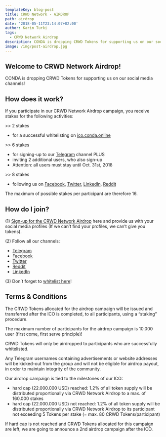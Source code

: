 ```yaml
---
templateKey: blog-post
title: CRWD Network - AIRDROP
path: airdrop
date: '2018-05-11T23:14:07+02:00'
author: Karin Turki
tags:
  - CRWD Network Airdrop
description: CONDA is dropping CRWD Tokens for supporting us on our social media channels!
image: /img/post-airdrop.jpg
---
```

## Welcome to CRWD Network Airdrop!

CONDA is dropping CRWD Tokens for supporting us on our social media channels!

## How does it work?

If you participate in our CRWD Network Airdrop campaign, you receive stakes for the following activities:

\>> 2 stakes

* for a successful whitelisting on [ico.conda.online
  ](https://ico.conda.online/i/order)

\>> 6 stakes

* for signing-up to our [Telegram](https://t.me/conda_ico) channel PLUS 
* inviting 2 additional users, who also sign-up
* Attention: all users must stay until Oct. 31st, 2018

\>> 8 stakes

* following us on [Facebook](https://www.facebook.com/crwdnetwork/), [Twitter](https://twitter.com/conda_austria), [LinkedIn](https://www.linkedin.com/company/2832940/), [Reddit](https://www.reddit.com/user/ICO_CONDA/)

The maximum of possible stakes per participant are therefore 16.

## How do I join?

(1) [Sign-up for the CRWD Network Airdrop](https://goo.gl/forms/It1mE61X66CCWwOt1) here and provide us with your social media profiles (If we can’t find your profiles, we can’t give you tokens).

(2) Follow all our channels:

* [Telegram](https://t.me/conda_ico)
* [Facebook](https://www.facebook.com/crwdnetwork/)
* [Twitter](https://twitter.com/conda_austria)
* [Reddit](https://www.reddit.com/user/ICO_CONDA/)
* [LinkedIn](https://www.linkedin.com/company/2832940/)

(3) Don´t forget to [whitelist here](https://ico.conda.online/i/order)!

## Terms & Conditions

The CRWD Tokens allocated for the airdrop campaign will be issued and transferred after the ICO is completed, to all participants, using a “staking” procedure.

The maximum number of participants for the airdrop campaign is 10.000 user (first come, first serve principle)!

CRWD Tokens will only be airdropped to participants who are successfully whitelisted.

Any Telegram usernames containing advertisements or website addresses will be kicked-out from the group and will not be eligible for airdrop payout, in order to maintain integrity of the community.

Our airdrop campaign is tied to the milestones of our ICO:

* hard cap (22.000.000 USD) reached: 
  1.2% of all token supply will be distributed proportionally via CRWD Network Airdrop to a max. of 160.000 stakes
* hard cap (22.000.000 USD) not reached: 
  1.2% of all token supply will be distributed proportionally via CRWD Network Airdrop to its participant not exceeding 5 Tokens per stake (= max. 80 CRWD Tokens/participant)

If hard cap is not reached and CRWD Tokens allocated for this campaign are left, we are going to announce a 2nd airdrop campaign after the ICO.
